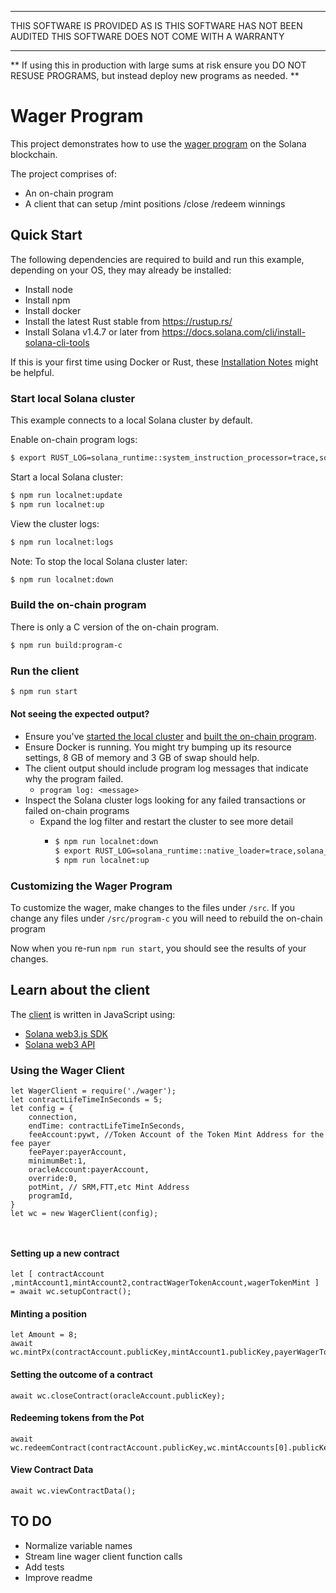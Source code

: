 ***************
THIS SOFTWARE IS PROVIDED AS IS
THIS SOFTWARE HAS NOT BEEN AUDITED
THIS SOFTWARE DOES NOT COME WITH A WARRANTY 
***************

**
If using this in production with large sums at risk ensure you DO NOT RESUSE PROGRAMS, but instead deploy new programs as needed.
**


# Wager Program

This project demonstrates how to use the [wager program](https://github.com/sol-survivor/wager_program/blob/main/src/program-c/src/wager/wager.c) on the Solana blockchain.

The project comprises of:

* An on-chain program
* A client that can setup /mint positions /close /redeem winnings


## Quick Start

The following dependencies are required to build and run this example, depending on your OS, they may already be installed:

- Install node
- Install npm
- Install docker
- Install the latest Rust stable from https://rustup.rs/
- Install Solana v1.4.7 or later from https://docs.solana.com/cli/install-solana-cli-tools

If this is your first time using Docker or Rust, these [Installation Notes](README-installation-notes.md) might be helpful.

### Start local Solana cluster

This example connects to a local Solana cluster by default.

Enable on-chain program logs:
```bash
$ export RUST_LOG=solana_runtime::system_instruction_processor=trace,solana_runtime::message_processor=debug,solana_bpf_loader=debug,solana_rbpf=debug
```

Start a local Solana cluster:
```bash
$ npm run localnet:update
$ npm run localnet:up
```

View the cluster logs:
```bash
$ npm run localnet:logs
```

Note: To stop the local Solana cluster later:
```bash
$ npm run localnet:down
```

### Build the on-chain program

There is only a C version of the on-chain program.

```bash
$ npm run build:program-c
```

### Run the client

```bash
$ npm run start
```

#### Not seeing the expected output?

- Ensure you've [started the local cluster](#start-local-solana-cluster) and [built the on-chain program](#build-the-on-chain-program).
- Ensure Docker is running.  You might try bumping up its resource settings, 8 GB of memory and 3 GB of swap should help.
- The client output should include program log messages that indicate why the program failed.
  - `program log: <message>`
- Inspect the Solana cluster logs looking for any failed transactions or failed on-chain programs
  - Expand the log filter and restart the cluster to see more detail
    - ```bash
      $ npm run localnet:down
      $ export RUST_LOG=solana_runtime::native_loader=trace,solana_runtime::system_instruction_processor=trace,solana_runtime::bank=debug,solana_bpf_loader=debug,solana_rbpf=debug
      $ npm run localnet:up

### Customizing the Wager Program

To customize the wager, make changes to the files under `/src`.  If you change any files under `/src/program-c` you will need to rebuild the on-chain program

Now when you re-run `npm run start`, you should see the results of your changes.

## Learn about the client

The [client](https://github.com/sol-survivor/wager_program/blob/main/src/client/wager.js) is written in JavaScript using:
- [Solana web3.js SDK](https://github.com/solana-labs/solana-web3.js)
- [Solana web3 API](https://solana-labs.github.io/solana-web3.js)


### Using the Wager Client

```
let WagerClient = require('./wager');
let contractLifeTimeInSeconds = 5;
let config = {
	connection,
	endTime: contractLifeTimeInSeconds,
	feeAccount:pywt, //Token Account of the Token Mint Address for the fee payer
	feePayer:payerAccount,
	minimumBet:1,
	oracleAccount:payerAccount,
	override:0,
	potMint, // SRM,FTT,etc Mint Address
	programId,
}
let wc = new WagerClient(config);



```

#### Setting up a new contract
```
let [ contractAccount ,mintAccount1,mintAccount2,contractWagerTokenAccount,wagerTokenMint ] = await wc.setupContract();

```

#### Minting a position

```
let Amount = 8;
await wc.mintPx(contractAccount.publicKey,mintAccount1.publicKey,payerWagerTokenAccount,contractWagerTokenAccount,wagerTokenMint,Amount);

```

#### Setting the outcome of a contract

```
await wc.closeContract(oracleAccount.publicKey);
```

#### Redeeming tokens from the Pot
```
await wc.redeemContract(contractAccount.publicKey,wc.mintAccounts[0].publicKey,payerWagerTokenAccount,contractWagerTokenAccount,wagerTokenMint,Amount);

```

#### View Contract Data
```
await wc.viewContractData();

```

## TO DO

- Normalize variable names
- Stream line wager client function calls
- Add tests 
- Improve readme



